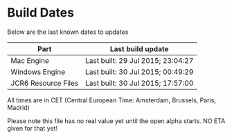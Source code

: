 # Build Dates

Below are the last known dates to updates

Part | Last build update
-----|-----
Mac Engine | Last built: 29 Jul 2015; 23:04:27
Windows Engine | Last built: 30 Jul 2015; 00:49:29
JCR6 Resource Files | Last built: 30 Jul 2015; 17:57:00
All times are in CET (Central European Time: Amsterdam, Brussels, Paris, Madrid)


Please note this file has no real value yet until the open alpha starts. NO ETA given for that yet!
